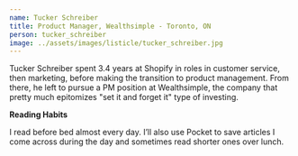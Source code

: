 ```yaml
---
name: Tucker Schreiber
title: Product Manager, Wealthsimple - Toronto, ON
person: tucker_schreiber
image: ../assets/images/listicle/tucker_schreiber.jpg
---
```


Tucker Schreiber spent 3.4 years at Shopify in roles in customer service, then marketing, before making the transition to product management. From there, he left to pursue a PM position at Wealthsimple, the company that pretty much epitomizes "set it and forget it" type of investing.

<b>Reading Habits</b>

I read before bed almost every day. I’ll also use Pocket to save articles I come across during the day and sometimes read shorter ones over lunch.






